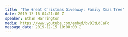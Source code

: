 ```yaml
---
title: 'The Great Christmas Giveaway: Family Xmas Tree'
date: 2019-12-16 04:21:00 Z
speaker: Ethan Harrington
media: https://www.youtube.com/embed/bvDItLdCaFo
message_date: 2019-12-15 10:00:00 Z
---
```


